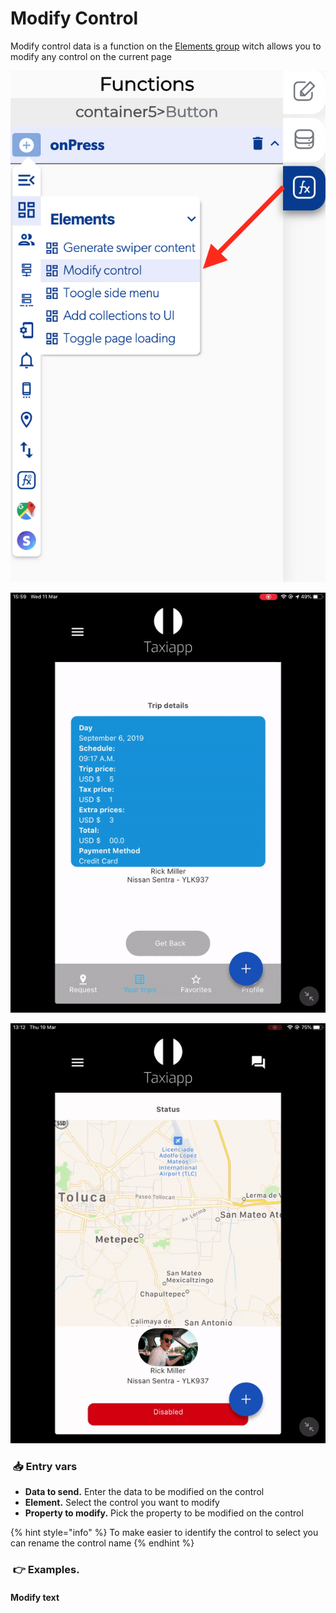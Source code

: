 # Modify Control

Modify control data is a function on the [Elements group](./) witch allows you to modify any control on the current page

![](../../../.gitbook/assets/captura-de-pantalla-2020-02-10-a-la-s-10.21.49.png)

![](../../../.gitbook/assets/ezgif.com-video-to-gif-4%20%281%29.gif)

![](../../../.gitbook/assets/ezgif.com-video-to-gif-6%20%282%29.gif)

###  ​​ 📥 Entry vars <a id="entry-vars"></a>

* **Data to send.** Enter the data to be modified on the control
* **Element.** Select the control you want to modify
* **Property to modify.** Pick the property to be modified on the control

{% hint style="info" %}
To make easier to identify the control to select you can rename the control name
{% endhint %}

### ​​ 👉 Examples. <a id="examples"></a>

#### Modify text <a id="save-a-form-to-the-database"></a>


